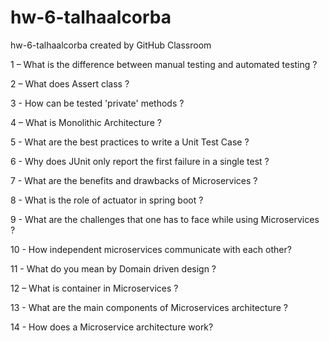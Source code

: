 # hw-6-talhaalcorba
hw-6-talhaalcorba created by GitHub Classroom

1 – What is the difference between manual testing and automated testing ?

2 – What does Assert class ?

3 - How can be tested 'private' methods ?

4 – What is Monolithic Architecture ?

5 - What are the best practices to write a Unit Test Case ?

6 - Why does JUnit only report the first failure in a single test ?

7 - What are the benefits and drawbacks of Microservices ?

8 - What is the role of actuator in spring boot ?

9 - What are the challenges that one has to face while using Microservices ?

10 - How independent microservices communicate with each other?

11 - What do you mean by Domain driven design ?

12 – What is container in Microservices ?

13 - What are the main components of Microservices architecture ?

14 - How does a Microservice architecture work?

